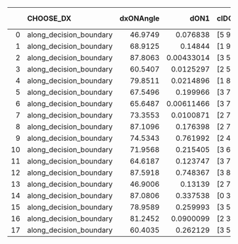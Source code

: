 |    | CHOOSE_DX               |   dxONAngle |       dON1 | cIDON1   |   dON_patch_1 |   nTON |        dON |   dxOFFAngle |     dOFF1 | cIDOFF1   |   dOFF_patch_1 |   nTOFF |      dOFF | SUCCESS   |   nExp |   dual_point_id |   subpoint_time_seconds |   total_execution_time |     logp |   dOFF/dON | Vote dOFF>dON   |
|---:|:------------------------|------------:|-----------:|:---------|--------------:|-------:|-----------:|-------------:|----------:|:----------|---------------:|--------:|----------:|:----------|-------:|----------------:|------------------------:|-----------------------:|---------:|-----------:|:----------------|
|  0 | along_decision_boundary |     46.9749 | 0.076838   | [5 9]    |    0.076838   |      1 | 0.076838   |      73.2661 | 0.161276  | [5 9]     |      0.161276  |       1 | 0.161276  | True      |      1 |              28 |                 4.96265 |                93.0071 |  0       |   2.09891  | True            |
|  1 | along_decision_boundary |     68.9125 | 0.14844    | [1 9]    |    0.14844    |      1 | 0.14844    |      54.6659 | 0.375964  | [0 9]     |      0.375964  |       1 | 0.375964  | True      |      2 |              36 |                 3.51735 |               120.261  | -0.5     |   2.53276  | True            |
|  2 | along_decision_boundary |     87.8063 | 0.00433014 | [3 5]    |    0.00433014 |      1 | 0.00433014 |      74.1771 | 0.163342  | [3 5]     |      0.163342  |       1 | 0.163342  | True      |      3 |              55 |                 3.18677 |               201.424  | -1       |  37.7221   | True            |
|  3 | along_decision_boundary |     60.5407 | 0.0125297  | [2 5]    |    0.0125297  |      1 | 0.0125297  |      67.0643 | 1.12072   | [2 5]     |      1.12072   |       1 | 1.12072   | True      |      4 |              70 |                 6.89412 |               266.015  | -1.5     |  89.445    | True            |
|  4 | along_decision_boundary |     79.8511 | 0.0214896  | [1 8]    |    0.0214896  |      1 | 0.0214896  |      71.341  | 0.180903  | [0 8]     |      0.180903  |       1 | 0.180903  | True      |      5 |              86 |                 5.5677  |               322.24   | -2       |   8.41814  | True            |
|  5 | along_decision_boundary |     67.5496 | 0.199966   | [3 7]    |    0.199966   |      1 | 0.199966   |      63.6529 | 0.217932  | [3 7]     |      0.217932  |       1 | 0.217932  | True      |      6 |             135 |                 3.99342 |               495.254  | -2.5     |   1.08984  | True            |
|  6 | along_decision_boundary |     65.6487 | 0.00611466 | [3 7]    |    0.00611466 |      1 | 0.00611466 |      66.3224 | 0.0797082 | [3 7]     |      0.0797082 |       1 | 0.0797082 | True      |      7 |             136 |                 1.435   |               496.698  | -3       |  13.0356   | True            |
|  7 | along_decision_boundary |     73.3553 | 0.0100871  | [2 7]    |    0.0100871  |      1 | 0.0100871  |      72.3561 | 0.209147  | [2 7]     |      0.209147  |       1 | 0.209147  | True      |      8 |             204 |                 3.30532 |               692.784  | -3.5     |  20.7341   | True            |
|  8 | along_decision_boundary |     87.1096 | 0.176398   | [2 7]    |    0.176398   |      1 | 0.176398   |      66.3106 | 0.299635  | [2 7]     |      0.299635  |       1 | 0.299635  | True      |      9 |             205 |                 7.59211 |               700.382  | -4       |   1.69863  | True            |
|  9 | along_decision_boundary |     74.5343 | 0.761992   | [2 4]    |    0.761992   |      1 | 0.761992   |      60.0621 | 0.413274  | [2 4]     |      0.413274  |       1 | 0.413274  | False     |     10 |             211 |                12.5907  |               747.005  | -4.5     |   0.54236  | False           |
| 10 | along_decision_boundary |     71.9568 | 0.215405   | [3 6]    |    0.215405   |      1 | 0.215405   |      54.8708 | 0.0237921 | [3 6]     |      0.0237921 |       1 | 0.0237921 | False     |     11 |             315 |                 3.85507 |              1143.28   | -3.2     |   0.110453 | False           |
| 11 | along_decision_boundary |     64.6187 | 0.123747   | [3 7]    |    0.123747   |      1 | 0.123747   |      57.0263 | 0.195864  | [3 7]     |      0.195864  |       1 | 0.195864  | True      |     12 |             352 |                 2.65419 |              1283.59   | -2.22727 |   1.58278  | True            |
| 12 | along_decision_boundary |     87.5918 | 0.748367   | [3 8]    |    0.748367   |      1 | 0.748367   |      62.892  | 0.322149  | [3 8]     |      0.322149  |       1 | 0.322149  | False     |     13 |             370 |                12.7442  |              1354.39   | -2.66667 |   0.430469 | False           |
| 13 | along_decision_boundary |     46.9006 | 0.13139    | [2 7]    |    0.13139    |      1 | 0.13139    |      45.6906 | 0.325324  | [2 7]     |      0.325324  |       1 | 0.325324  | True      |     14 |             382 |                 4.20234 |              1390.5    | -1.88462 |   2.47601  | True            |
| 14 | along_decision_boundary |     87.0806 | 0.337538   | [0 3]    |    0.337538   |      1 | 0.337538   |      47.6104 | 0.108805  | [1 3]     |      0.108805  |       1 | 0.108805  | False     |     15 |             387 |                 6.0214  |              1409.77   | -2.28571 |   0.32235  | False           |
| 15 | along_decision_boundary |     78.9589 | 0.259993   | [3 5]    |    0.259993   |      1 | 0.259993   |      78.291  | 0.291758  | [3 5]     |      0.291758  |       1 | 0.291758  | True      |     16 |             441 |                 4.60308 |              1579.59   | -1.63333 |   1.12218  | True            |
| 16 | along_decision_boundary |     81.2452 | 0.0900099  | [2 3]    |    0.0900099  |      1 | 0.0900099  |      78.8595 | 0.219875  | [2 3]     |      0.219875  |       1 | 0.219875  | True      |     17 |             453 |                 2.67699 |              1606.06   | -2       |   2.44279  | True            |
| 17 | along_decision_boundary |     60.4035 | 0.262129   | [3 5]    |    0.262129   |      1 | 0.262129   |      59.7715 | 0.763988  | [3 5]     |      0.763988  |       1 | 0.763988  | True      |     18 |             461 |                12.2398  |              1652.43   | -2.38235 |   2.91455  | True            |
